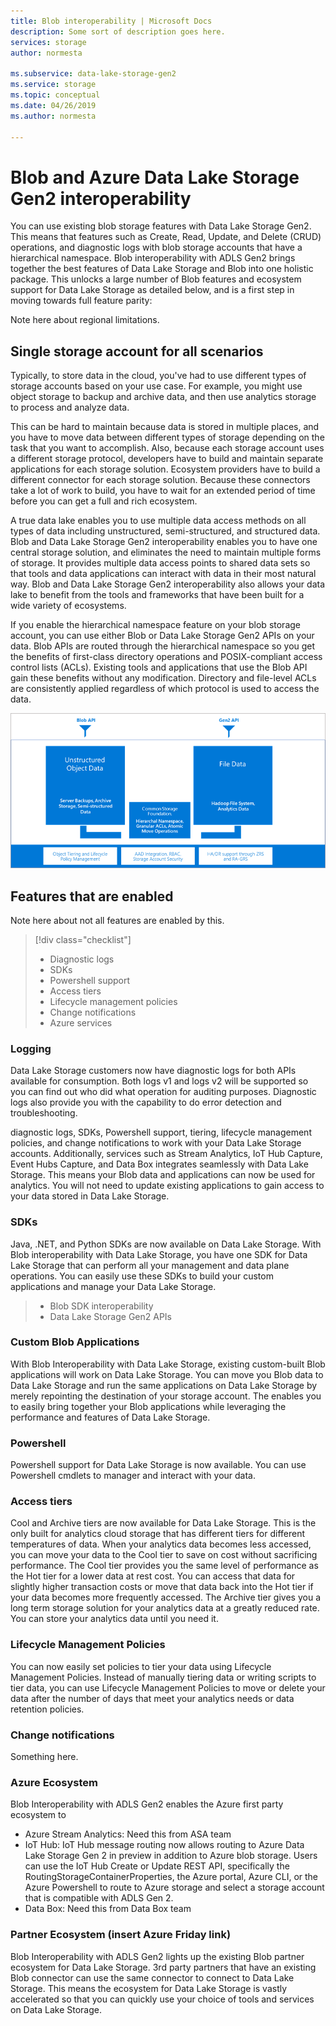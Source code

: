 ```yaml
---
title: Blob interoperability | Microsoft Docs
description: Some sort of description goes here.
services: storage
author: normesta

ms.subservice: data-lake-storage-gen2
ms.service: storage
ms.topic: conceptual
ms.date: 04/26/2019
ms.author: normesta

---
```

# Blob and Azure Data Lake Storage Gen2 interoperability

You can use existing blob storage features with Data Lake Storage Gen2. This means that features such as Create, Read, Update, and Delete (CRUD) operations, and diagnostic logs with blob storage accounts that have a hierarchical namespace. Blob interoperability with ADLS Gen2 brings together the best features of Data Lake Storage and Blob into one holistic package.  This unlocks a large number of Blob features and ecosystem support for Data Lake Storage as detailed below, and is a first step in moving towards full feature parity:

Note here about regional limitations.

## Single storage account for all scenarios

Typically, to store data in the cloud, you've had to use different types of storage accounts based on your use case. For example, you might use object storage to backup and archive data, and then use analytics storage to process and analyze data. 

This can be hard to maintain because data is stored in multiple places, and you have to move data between different types of storage depending on the task that you want to accomplish. Also, because each storage account uses a different storage protocol, developers have to build and maintain separate applications for each storage solution.  Ecosystem providers have to build a different connector for each storage solution. Because these connectors take a lot of work to build, you have to wait for an extended period of time before you can get a full and rich ecosystem.
 
A true data lake enables you to use multiple data access methods on all types of data including unstructured, semi-structured, and structured data.  Blob and Data Lake Storage Gen2 interoperability enables you to have one central storage solution, and eliminates the need to maintain multiple forms of storage. It provides multiple data access points to shared data sets so that tools and data applications can interact with data in their most natural way.  Blob and Data Lake Storage Gen2 interoperability also allows your data lake to benefit from the tools and frameworks that have been built for a wide variety of ecosystems.       
 
If you enable the hierarchical namespace feature on your blob storage account, you can use either Blob or Data Lake Storage Gen2 APIs on your data. Blob APIs are routed through the hierarchical namespace so you get the benefits of first-class directory operations and POSIX-compliant access control lists (ACLs). Existing tools and applications that use the Blob API gain these benefits without any modification. Directory and file-level ACLs are consistently applied regardless of which protocol is used to access the data.

![Interop conceptual](./media/data-lake-storage-interop/interop-concept.png)    

## Features that are enabled

Note here about not all features are enabled by this.

> [!div class="checklist"]
> * Diagnostic logs
> * SDKs
> * Powershell support
> * Access tiers
> * Lifecycle management policies
> * Change notifications
> * Azure services

### Logging

Data Lake Storage customers now have diagnostic logs for both APIs available for consumption.  Both logs v1 and logs v2 will be supported so you can find out who did what operation for auditing purposes.  Diagnostic logs also provide you with the capability to do error detection and troubleshooting.

diagnostic logs, SDKs, Powershell support, tiering, lifecycle management policies, and change notifications to work with your Data Lake Storage accounts.  Additionally, services such as Stream Analytics, IoT Hub Capture, Event Hubs Capture, and Data Box integrates seamlessly with Data Lake Storage.  This means your Blob data and applications can now be used for analytics.  You will not need to update existing applications to gain access to your data stored in Data Lake Storage. 

### SDKs

Java, .NET, and Python SDKs are now available on Data Lake Storage.  With Blob interoperability with Data Lake Storage, you have one SDK for Data Lake Storage that can perform all your management and data plane operations.  You can easily use these SDKs to build your custom applications and manage your Data Lake Storage.   

> * Blob SDK interoperability
> * Data Lake Storage Gen2 APIs

### Custom Blob Applications

With Blob Interoperability with Data Lake Storage, existing custom-built Blob applications will work on Data Lake Storage.  You can move you Blob data to Data Lake Storage and run the same applications on Data Lake Storage by merely repointing the destination of your storage account.  The enables you to easily bring together your Blob applications while leveraging the performance and features of Data Lake Storage.  

### Powershell

Powershell support for Data Lake Storage is now available.  You can use Powershell cmdlets to manager and interact with your data.  

### Access tiers

Cool and Archive tiers are now available for Data Lake Storage.  This is the only built for analytics cloud storage that has different tiers for different temperatures of data.  When your analytics data becomes less accessed, you can move your data to the Cool tier to save on cost without sacrificing performance.  The Cool tier provides you the same level of performance as the Hot tier for a lower data at rest cost.  You can access that data for slightly higher transaction costs or move that data back into the Hot tier if your data becomes more frequently accessed.  The Archive tier gives you a long term storage solution for your analytics data at a greatly reduced rate.  You can store your analytics data until you need it.         

### Lifecycle Management Policies 

You can now easily set policies to tier your data using Lifecycle Management Policies.  Instead of manually tiering data or writing scripts to tier data, you can use Lifecycle Management Policies to move or delete your data after the number of days that meet your analytics needs or data retention policies. 

### Change notifications

Something here.

### Azure Ecosystem 

Blob Interoperability with ADLS Gen2 enables the Azure first party ecosystem to 
-	Azure Stream Analytics: Need this from ASA team 
-	IoT Hub: IoT Hub message routing now allows routing to Azure Data Lake Storage Gen 2 in preview in addition to Azure blob storage. Users can use the IoT Hub Create or Update REST API, specifically the RoutingStorageContainerProperties, the Azure portal, Azure CLI, or the Azure Powershell to route to Azure storage and select a storage account that is compatible with ADLS Gen 2.
-	Data Box: Need this from Data Box team

### Partner Ecosystem (insert Azure Friday link)

Blob Interoperability with ADLS Gen2 lights up the existing Blob partner ecosystem for Data Lake Storage.  3rd party partners that have an existing Blob connector can use the same connector to connect to Data Lake Storage.  This means the ecosystem for Data Lake Storage is vastly accelerated so that you can quickly use your choice of tools and services on Data Lake Storage.  


